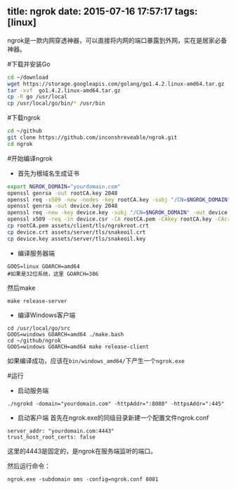 title: ngrok
date: 2015-07-16 17:57:17
tags: [linux]
---

ngrok是一款内网穿透神器，可以直接将内网的端口暴露到外网，实在是居家必备神器。

<!-- more -->

#下载并安装Go
```bash
cd ~/download
wget https://storage.googleapis.com/golang/go1.4.2.linux-amd64.tar.gz
tar -xvf  go1.4.2.linux-amd64.tar.gz
cp -R go /usr/local
cp /usr/local/go/bin/* /usr/bin
```

#下载ngrok
```bash
cd ~/github
git clone https://github.com/inconshreveable/ngrok.git
cd ngrok
```

#开始编译ngrok
* 首先为根域名生成证书
```bash
export NGROK_DOMAIN="yourdomain.com"
openssl genrsa -out rootCA.key 2048
openssl req -x509 -new -nodes -key rootCA.key -subj "/CN=$NGROK_DOMAIN" -days 5000 -out rootCA.pem
openssl genrsa -out device.key 2048
openssl req -new -key device.key -subj "/CN=$NGROK_DOMAIN" -out device.csr
openssl x509 -req -in device.csr -CA rootCA.pem -CAkey rootCA.key -CAcreateserial -out device.crt -days 5000
cp rootCA.pem assets/client/tls/ngrokroot.crt
cp device.crt assets/server/tls/snakeoil.crt 
cp device.key assets/server/tls/snakeoil.key
```
* 编译服务器端
```
GOOS=linux GOARCH=amd64
#如果是32位系统，这里 GOARCH=386
```
然后make
```
make release-server
```

* 编译Windows客户端
```
cd /usr/local/go/src
GOOS=windows GOARCH=amd64 ./make.bash
cd ~/github/ngrok
GOOS=windows GOARCH=amd64 make release-client
```
如果编译成功，应该在`bin/windows_amd64/`下产生一个`ngrok.exe`

#运行
* 启动服务端
```
./ngrokd -domain="yourdomain.com" -httpAddr=":8080" -httpsAddr=":445"
```

* 启动客户端
首先在ngrok.exe的同级目录新建一个配置文件ngrok.conf
```
server_addr: "yourdomain.com:4443"
trust_host_root_certs: false  
```
这里的4443是固定的，是ngrok在服务端监听的端口。  

  然后运行命令：
```
ngrok.exe -subdomain oms -config=ngrok.conf 8081
```
